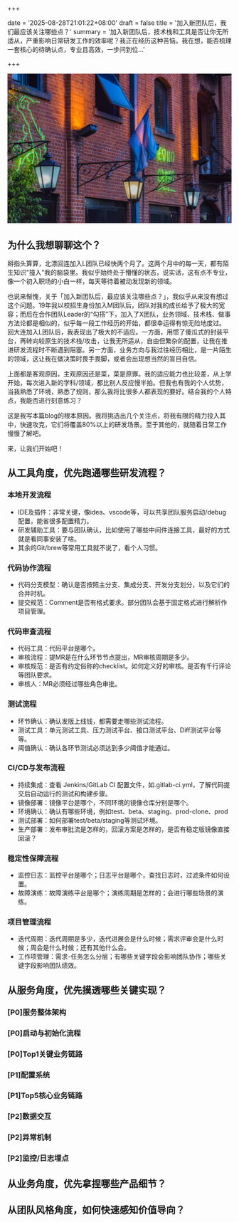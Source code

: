 
+++

date = '2025-08-28T21:01:22+08:00'
draft = false
title = '加入新团队后，我们最应该关注哪些点？'
summary = '加入新团队后，技术栈和工具是否让你无所适从，严重影响日常研发工作的效率呢？我正在经历这种苦恼。我在想，能否梳理一套核心的待确认点，专业且高效，一步问到位...'


+++


![](cover.jpg)


## 为什么我想聊聊这个？

掰指头算算，北漂回连加入L团队已经快两个月了。这两个月中的每一天，都有陌生知识"撞入"我的脑袋里。我似乎始终处于懵懂的状态，说实话，这有点不专业，像一个初入职场的小白一样，每天等待着被动发现新的领域。

也说来惭愧，关于「加入新团队后，最应该关注哪些点？」，我似乎从来没有想过这个问题。19年我以校招生身份加入M团队后，团队对我的成长给予了极大的宽容；而后在合作团队Leader的“勾搭”下，加入了X团队，业务领域、技术栈、做事方法论都是相似的，似乎每一段工作经历的开始，都很幸运得有惊无险地度过。
回大连加入L团队后，我表现出了极大的不适应。一方面，用惯了傻瓜式的封装平台，再转向较原生的技术栈/攻击，让我无所适从，自由但繁杂的配置，让我在推进研发流程时不断遇到阻塞。另一方面，业务方向与我过往经历相比，是一片陌生的领域，这让我在做决策时畏手畏脚，或者会出现想当然的盲目自信。

上面都是客观原因，主观原因还是菜，菜是原罪。我的适应能力也比较差，从上学开始，每次进入新的学科/领域，都比别人反应慢半拍。但我也有我的个人优势，当我熟悉了环境，熟悉了规则，那么我将比很多人都表现的要好。结合我的个人特点，我能否进行刻意练习？

这是我写本篇blog的根本原因。我将挑选出几个关注点，将我有限的精力投入其中，快速攻克，它们将覆盖80%以上的研发场景。至于其他的，就随着日常工作慢慢了解吧。

来，让我们开始吧！


## 从工具角度，优先跑通哪些研发流程？
### 本地开发流程
- IDE及插件：非常关键，像idea、vscode等，可以共享团队服务启动/debug配置，能省很多配置精力。
- 研发辅助工具：要与团队确认，比如使用了哪些中间件连接工具，最好的方式就是看同事安装了啥。
- 其余的Git/brew等常用工具就不说了，看个人习惯。
### 代码协作流程
- 代码分支模型：确认是否按照主分支、集成分支、开发分支划分，以及它们的合并时机。
- 提交规范：Comment是否有格式要求。部分团队会基于固定格式进行解析作项目管理。
### 代码审查流程
- 代码工具：代码平台是哪个。
- 审核流程：提MR是在什么环节节点提出，MR审核周期是多少。
- 审核规范：是否有约定俗称的checklist。如何定义好的审核。是否有千行评论等团队要求。
- 审核人：MR必须经过哪些角色审批。
### 测试流程
- 环节确认：确认发版上线钱，都需要走哪些测试流程。
- 测试工具：单元测试工具、压力测试平台、接口测试平台、Diff测试平台等等。
- 阈值确认：确认各环节测试必须达到多少阈值才能通过。
### CI/CD与发布流程
- 持续集成：查看 Jenkins/GitLab CI 配置文件，如.gitlab-ci.yml，了解代码提交后自动运行的测试和构建步骤。
- 镜像部署：镜像平台是哪个，不同环境的镜像仓库分别是哪个。
- 环境确认：确认有哪些环境，例如test、beta、staging、prod-clone、prod
- 测试部署：如何部署test/beta/staging等测试环境。
- 生产部署：发布审批流是怎样的，回滚方案是怎样的，是否有稳定版镜像直接回滚？
### 稳定性保障流程
- 监控日志：监控平台是哪个；日志平台是哪个，查找日志时，过滤条件如何设置。
- 故障演练：故障演练平台是哪个；演练周期是怎样的；会进行哪些场景的演练。
### 项目管理流程
- 迭代周期：迭代周期是多少，迭代进展会是什么时候；需求评审会是什么时候；周会是什么时候；还有其他什么会。
- 工作项管理：需求-任务怎么分层；有哪些关键字段会影响团队协作；哪些关键字段影响团队绩效。

## 从服务角度，优先摸透哪些关键实现？
### [P0]服务整体架构
### [P0]启动与初始化流程
### [P0]Top1关键业务链路
### [P1]配置系统
### [P1]Top5核心业务链路
### [P2]数据交互
### [P2]异常机制
### [P2]监控/日志埋点


## 从业务角度，优先拿捏哪些产品细节？


## 从团队风格角度，如何快速感知价值导向？


